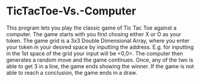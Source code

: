 # TicTacToe-Vs.-Computer
This program lets you play the classic game of Tic Tac Toe against a computer.
The game starts with you first chosing either X or O as your token.
The game grid is a 3x3 Double Dimensional Array, where you enter your token in your desired space by inputting the address. 
E.g. for inputting in the 1st space of the grid your input will be <0,0>.
The computer then generates a random move and the game continues.
Once, any of the two is able to get 3 in a line, the game ends showing the winner.
If the game is not able to reach a conclusion, the game ends in a draw.
